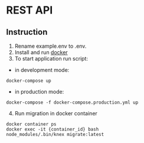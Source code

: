 # REST API

## Instruction

1. Rename example.env to .env.
2. Install and run [docker](https://www.docker.com)
3. To start application run script:

-   in development mode:

```
docker-compose up
```

-   in production mode:

```
docker-compose -f docker-compose.production.yml up
```

4. Run migration in docker container

```
docker container ps
docker exec -it {container_id} bash
node_modules/.bin/knex migrate:latest
```
